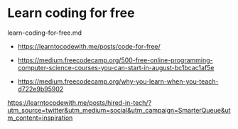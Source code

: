 # Learn coding for free

learn-coding-for-free.md

*   https://learntocodewith.me/posts/code-for-free/

*   https://medium.freecodecamp.org/500-free-online-programming-computer-science-courses-you-can-start-in-august-bc1bcac1af5e

*   https://medium.freecodecamp.org/why-you-learn-when-you-teach-d722e9b95902

https://learntocodewith.me/posts/hired-in-tech/?utm_source=twitter&utm_medium=social&utm_campaign=SmarterQueue&utm_content=inspiration

